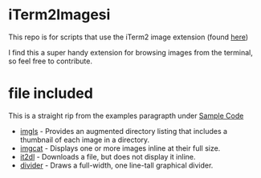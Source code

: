 # iTerm2Imagesi
This repo is for scripts that use the iTerm2 image extension (found [here](https://iterm2.com/documentation-images.html))

I find this a super handy extension for browsing images from the terminal, so feel free to contribute.

# file included
This is a straight rip from the examples paragrapth under [Sample Code](https://iterm2.com/documentation-images.html)
* [imgls](https://raw.githubusercontent.com/randomtask2000/iTerm2Images/main/imgls) - Provides an augmented directory listing that includes a thumbnail of each image in a directory.
* [imgcat](https://raw.githubusercontent.com/randomtask2000/iTerm2Images/main/imgcat) - Displays one or more images inline at their full size.
* [it2dl](https://raw.githubusercontent.com/randomtask2000/iTerm2Images/main/it2dl) - Downloads a file, but does not display it inline.
* [divider](https://raw.githubusercontent.com/randomtask2000/iTerm2Images/main/divider) - Draws a full-width, one line-tall graphical divider.
